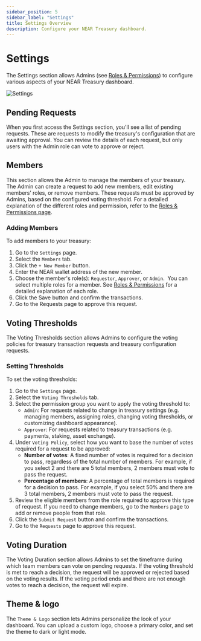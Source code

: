 ```yaml
---
sidebar_position: 5
sidebar_label: "Settings"
title: Settings Overview
description: Configure your NEAR Treasury dashboard.
---
```


# Settings

The Settings section allows Admins (see [Roles & Permissions](https://docs.neartreasury.com/permissions)) to configure various aspects of your NEAR Treasury dashboard.

![Settings](/img/screens/settings.png)

## Pending Requests

When you first access the Settings section, you'll see a list of pending requests. These are requests to modify the treasury's configuration that are awaiting approval. You can review the details of each request, but only users with the Admin role can vote to approve or reject. 

## Members

This section allows the Admin to manage the members of your treasury. The Admin can create a request to add new members, edit existing members’ roles, or remove members. These requests must be approved by Admins, based on the configured voting threshold. For a detailed explanation of the different roles and permission, refer to the [Roles & Permissions page](permissions.md).

### Adding Members

To add members to your treasury:

1.  Go to the `Settings` page.
2.  Select the `Members` tab.
3.  Click the `+ New Member` button.
4.  Enter the NEAR wallet address of the new member.
5.  Choose the member's role(s): `Requestor`, `Approver`, or `Admin`.  You can select multiple roles for a member. See [Roles & Permissions](permissions.md) for a detailed explanation of each role.
6.  Click the Save button and confirm the transactions.
7.  Go to the Requests page to approve this request.

## Voting Thresholds

The Voting Thresholds section allows Admins to configure the voting policies for treasury transaction requests and treasury configuration requests.

### Setting Thresholds

To set the voting thresholds:

1.  Go to the `Settings` page.
2.  Select the `Voting Thresholds` tab.
3.  Select the permission group you want to apply the voting threshold to:
    -   `Admin`: For requests related to change in treasury settings (e.g. managing members, assigning roles, changing voting thresholds, or customizing dashboard appearance).
    -   `Approver`: For requests related to treasury transactions (e.g. payments, staking, asset exchange).
4.  Under `Voting Policy`, select how you want to base the number of votes required for a request to be approved:
    -   **Number of votes**: A fixed number of votes is required for a decision to pass, regardless of the total number of members. For example, if you select 2 and there are 5 total members, 2 members must vote to pass the request.
    -   **Percentage of members**: A percentage of total members is required for a decision to pass. For example, if you select 50% and there are 3 total members, 2 members must vote to pass the request.
5.  Review the eligible members from the role required to approve this type of request. If you need to change members, go to the `Members` page to add or remove people from that role.
6.  Click the `Submit Request` button and confirm the transactions.
7.  Go to the `Requests` page to approve this request.

## Voting Duration

The Voting Duration section allows Admins to set the timeframe during which team members can vote on pending requests. If the voting threshold is met to reach a decision, the request will be approved or rejected based on the voting results. If the voting period ends and there are not enough votes to reach a decision, the request will expire.

## Theme & logo

The `Theme & Logo` section lets Admins personalize the look of your dashboard. You can upload a custom logo, choose a primary color, and set the theme to dark or light mode.
